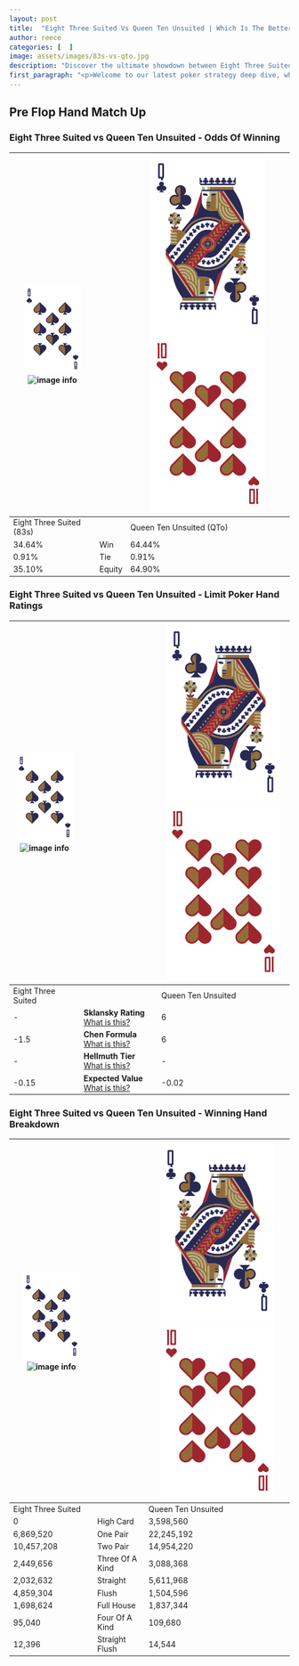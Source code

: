 ```yaml
---
layout: post
title:  "Eight Three Suited Vs Queen Ten Unsuited | Which Is The Better Hand In Poker? A Complete Guide"
author: reece
categories: [  ]
image: assets/images/83s-vs-qto.jpg
description: "Discover the ultimate showdown between Eight Three Suited and Queen Ten Unsuited in poker! Uncover the odds, strategies, and scenarios where one hand triumphs over the other. Get ready to up your poker game with this thrilling analysis."
first_paragraph: "<p>Welcome to our latest poker strategy deep dive, where we're pitting two distinct hands against each other in a high-stakes showdown: Eight Three Suited vs Queen Ten Unsuited.</p><p>In the dynamic world of poker, every decision counts, and knowing which hand holds the upper hand is key to your success at the table.</p><p>In this article, we'll dissect these two hands, explore the scenarios where one dominates the other, and equip you with the knowledge to make strategic choices that can tip the odds in your favor.</p><p>Get ready to unravel the intriguing dynamics of these poker hands and elevate your game to new heights.</p>"
---
```




[comment]: # (sp0)

## Pre Flop Hand Match Up

<div class="table hand-ratings" markdown="1"> 



### Eight Three Suited vs Queen Ten Unsuited - Odds Of Winning


    
| ![image info](assets/images/hand1/8.png) ![image info](assets/images/hand1/3s.png) |  | ![image info](assets/images/hand2/Q.png) ![image info](assets/images/hand2/To.png) |
| -------- | -------- | -------- |
| Eight Three Suited (83s) |  | Queen Ten Unsuited (QTo) |
| 34.64% | Win | 64.44% |
| 0.91% | Tie | 0.91% |
| 35.10% | Equity | 64.90% |




[comment]: # (sp1)



### Eight Three Suited vs Queen Ten Unsuited - Limit Poker Hand Ratings


    
| ![image info](assets/images/hand1/8.png) ![image info](assets/images/hand1/3s.png) |  | ![image info](assets/images/hand2/Q.png) ![image info](assets/images/hand2/To.png) |
| -------- | -------- | -------- |
| Eight Three Suited |  | Queen Ten Unsuited |
| - | **Sklansky Rating** [What is this?](/sklansky-rating-explained) | 6 |
| -1.5 | **Chen Formula** [What is this?](/chen-formula-explained) | 6 |
| - | **Hellmuth Tier** [What is this?](/Hellmuth-tier-explained) | - |
| -0.15 | **Expected Value** [What is this?](/expected-value-explained) | -0.02 |




[comment]: # (sp2)



### Eight Three Suited vs Queen Ten Unsuited - Winning Hand Breakdown


    
| ![image info](assets/images/hand1/8.png) ![image info](assets/images/hand1/3s.png) |  | ![image info](assets/images/hand2/Q.png) ![image info](assets/images/hand2/To.png) |
| -------- | -------- | -------- |
| Eight Three Suited |  | Queen Ten Unsuited |
| 0 | High Card | 3,598,560 |
| 6,869,520 | One Pair | 22,245,192 |
| 10,457,208 | Two Pair | 14,954,220 |
| 2,449,656 | Three Of A Kind | 3,088,368 |
| 2,032,632 | Straight | 5,611,968 |
| 4,859,304 | Flush | 1,504,596 |
| 1,698,624 | Full House | 1,837,344 |
| 95,040 | Four Of A Kind | 109,680 |
| 12,396 | Straight Flush | 14,544 |




[comment]: # (sp3)



</div>

[comment]: # (sp4)



[comment]: # (sp5)

